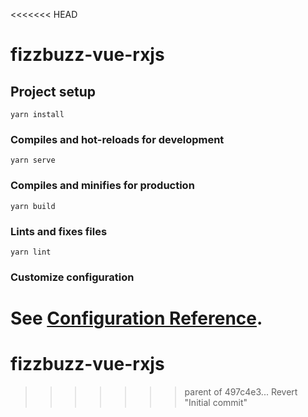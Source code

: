 <<<<<<< HEAD
# fizzbuzz-vue-rxjs

## Project setup
```
yarn install
```

### Compiles and hot-reloads for development
```
yarn serve
```

### Compiles and minifies for production
```
yarn build
```

### Lints and fixes files
```
yarn lint
```

### Customize configuration
See [Configuration Reference](https://cli.vuejs.org/config/).
=======
# fizzbuzz-vue-rxjs
>>>>>>> parent of 497c4e3... Revert "Initial commit"
